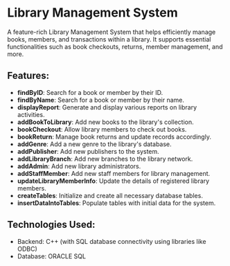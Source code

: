 # Library Management System

A feature-rich Library Management System that helps efficiently manage books, members, and transactions within a library. 
It supports essential functionalities such as book checkouts, returns, member management, and more.

## Features:
- **findByID**: Search for a book or member by their ID.
- **findByName**: Search for a book or member by their name.
- **displayReport**: Generate and display various reports on library activities.
- **addBookToLibrary**: Add new books to the library's collection.
- **bookCheckout**: Allow library members to check out books.
- **bookReturn**: Manage book returns and update records accordingly.
- **addGenre**: Add a new genre to the library's database.
- **addPublisher**: Add new publishers to the system.
- **addLibraryBranch**: Add new branches to the library network.
- **addAdmin**: Add new library administrators.
- **addStaffMember**: Add new staff members for library management.
- **updateLibraryMemberInfo**: Update the details of registered library members.
- **createTables**: Initialize and create all necessary database tables.
- **insertDataIntoTables**: Populate tables with initial data for the system.

## Technologies Used:
- Backend: C++ (with SQL database connectivity using libraries like ODBC)
- Database: ORACLE SQL
